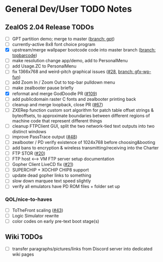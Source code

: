 # General Dev/User TODO Notes

## ZealOS 2.04 Release TODOs

- [ ] GPT partition demo; merge to master ([branch: gpt](https://github.com/Zeal-Operating-System/ZealOS/tree/gpt))
- [ ] currently-active 8x8 font choice program
- [X] upstream/merge wallpaper bootcode code into master branch ([branch: topbarcode](https://github.com/Zeal-Operating-System/ZealOS/tree/topbarcode))
- [ ] make resolution change app/demo, add to PersonalMenu
- [ ] add Usage.ZC to PersonalMenu
- [ ] fix 1366x768 and weird-pitch graphical issues ([#28](https://github.com/Zeal-Operating-System/ZealOS/issues/28), [branch: gfx-wp-fun](https://github.com/Zeal-Operating-System/ZealOS/tree/gfx-wp-fun))
- [ ] add Zoom In / Zoom Out to top-bar pulldown menu
- [ ] make zealbooter pause briefly
- [X] reformat and merge GodDoodle PR ([#109](https://github.com/Zeal-Operating-System/ZealOS/pull/109))
- [ ] add publicdomain raster C fonts and zealbooter printing back
- [ ] cleanup and merge loopback, close PR ([#67](https://github.com/Zeal-Operating-System/ZealOS/pull/67))
- [ ] ZXERep function custom sort algorithm for patch table offset strings & byteoffsets, to approximate boundaries between different regions of machine code that represent different things
- [ ] cleanup FTPClient GUI, split the two network-tied text outputs into two distinct windows
- [ ] improve PassTrace output ([#48](https://github.com/Zeal-Operating-System/ZealOS/issues/48))
- [ ] zealbooter / PD verify existence of 1024x768 before choosing&booting
- [ ] add bans to encryption & wireless transmitting/receiving into the Charter
- [ ] FTP STOR ([#20](https://github.com/Zeal-Operating-System/ZealOS/issues/20))
- [ ] FTP host <--> VM FTP server setup documentation
- [ ] Gopher Client LiveCD fix ([#21](https://github.com/Zeal-Operating-System/ZealOS/issues/21))
- [ ] SUPERCHIP + XOCHIP CHIP8 support
- [ ] update dead gopher links to something
- [ ] slow down marquee text speed slightly
- [ ] verify all emulators have PD ROM files + folder set up
### QOL/nice-to-haves
- [ ] ToTheFront scaling ([#43](https://github.com/Zeal-Operating-System/ZealOS/issues/43))
- [ ] Logic Simulator rewrite
- [ ] color codes on early pre-text boot stage(s)

## Wiki TODOs

- [ ] transfer paragraphs/pictures/links from Discord server into dedicated wiki pages
